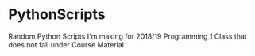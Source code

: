 # PythonScripts
Random Python Scripts I'm making for 2018/19 Programming 1 Class that does not fall under Course Material
